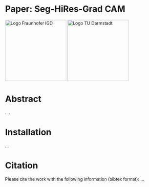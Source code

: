 # Paper: Seg-HiRes-Grad CAM

<p float="center">
  <img src="https://mupam.net/wp-content/uploads/2019/10/Logos_frauhofer-300x150.png" width="200" title="Logo Fraunhofer IGD" />
  <img src="https://upload.wikimedia.org/wikipedia/de/thumb/2/24/TU_Darmstadt_Logo.svg/1200px-TU_Darmstadt_Logo.svg.png" width="200" title="Logo TU Darmstadt" /> 
</p>


# Abstract
....


# Installation
...

# Citation
Please cite the work with the following information (bibtex format):
...
